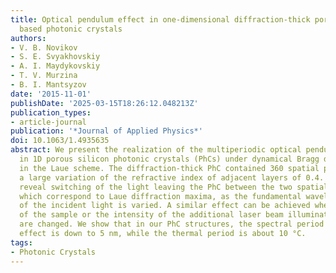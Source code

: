 ```yaml
---
title: Optical pendulum effect in one-dimensional diffraction-thick porous silicon
  based photonic crystals
authors:
- V. B. Novikov
- S. E. Svyakhovskiy
- A. I. Maydykovskiy
- T. V. Murzina
- B. I. Mantsyzov
date: '2015-11-01'
publishDate: '2025-03-15T18:26:12.048213Z'
publication_types:
- article-journal
publication: '*Journal of Applied Physics*'
doi: 10.1063/1.4935635
abstract: We present the realization of the multiperiodic optical pendulum effect
  in 1D porous silicon photonic crystals (PhCs) under dynamical Bragg diffraction
  in the Laue scheme. The diffraction-thick PhC contained 360 spatial periods with
  a large variation of the refractive index of adjacent layers of 0.4. The experiments
  reveal switching of the light leaving the PhC between the two spatial directions,
  which correspond to Laue diffraction maxima, as the fundamental wavelength or polarization
  of the incident light is varied. A similar effect can be achieved when the temperature
  of the sample or the intensity of the additional laser beam illuminating the crystal
  are changed. We show that in our PhC structures, the spectral period of the pendulum
  effect is down to 5 nm, while the thermal period is about 10 °C.
tags:
- Photonic Crystals
---
```

